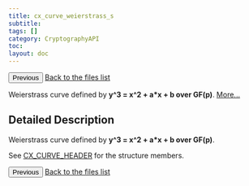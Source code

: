 ```yaml
---
title: cx_curve_weierstrass_s
subtitle:
tags: []
category: CryptographyAPI
toc:
layout: doc
---
```


<button class="uk-button uk-button-default uk-button-small uk-margin-medium-top" onclick="history.back()">Previous</button>
<a class="uk-button uk-button-default uk-button-small uk-margin-medium-top crypto-button" href="../../crypto-api/files">Back to the files list</a>


<p>Weierstrass curve defined by <b>y^3 = x^2 + a*x + b over GF(p)</b>.  
 <a href="../cx__curve__weierstrass__s#details">More...</a></p>
<a name="details" id="details"></a>

## Detailed Description

<div class="textblock"><p>Weierstrass curve defined by <b>y^3 = x^2 + a*x + b over GF(p)</b>. </p>
<p>See <a class="el" href="../ox__ec_8h#a5ad90d6a0e043d9a94aa017fec898b78" title="Curve domain parameters. ">CX_CURVE_HEADER</a> for the structure members. </p>
<button class="uk-button uk-button-default uk-button-small uk-margin-medium-top" onclick="history.back()">Previous</button>
<a class="uk-button uk-button-default uk-button-small uk-margin-medium-top crypto-button" href="../../crypto-api/files">Back to the files list</a>
